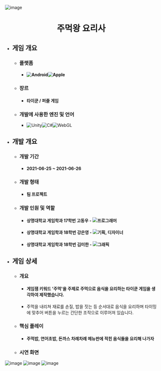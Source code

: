 ![image](https://user-images.githubusercontent.com/27190634/215044134-37973f79-ca3b-4cdb-a31d-b2e5bc587a9c.png)

<div align="center">
  <H1>주먹왕 요리사</H1>
</div>

+ ## **게임 개요**
  + ### 플랫폼
    + #### <img alt="Android" src ="https://img.shields.io/badge/Android-3DDC84.svg?&style=for-the-badge&logo=Android&logoColor=black"/><img alt="Apple" src ="https://img.shields.io/badge/iOS-000000.svg?&style=for-the-badge&logo=iOS&logoColor=white"/> 
  + ### 장르
    + #### 타이쿤 / 퍼즐 게임
  + ### 개발에 사용한 엔진 및 언어 
    + <img alt="Unity" src ="https://img.shields.io/badge/Unity-FFFFFF.svg?&style=for-the-badge&logo=Unity&logoColor=black"/><img alt="C#" src ="https://img.shields.io/badge/C Sharp-239120.svg?&style=for-the-badge&logo=CSharp&logoColor=white"/><img alt="WebGL" src ="https://img.shields.io/badge/WebGL(빌드)-990000.svg?&style=for-the-badge&logo=WebGL&logoColor=white"/>
+ ## **개발 개요**
  + ### 개발 기간
    + #### 2021-06-25 ~ 2021-06-26
  + ### 개발 형태
    + #### 팀 프로젝트
  + ### 개발 인원 및 역할
    + #### 상명대학교 게임학과 17학번 고동우 - <img alt="프로그래머" src ="https://img.shields.io/badge/프로그래머(퍼즐)-5C2D91.svg?&style=for-the-badge&logo=VisualStudio&logoColor=white"/>
    + #### 상명대학교 게임학과 18학번 강은영 - <img alt="기획, 디자이너" src ="https://img.shields.io/badge/게임 기획 및 UI/UX-2B579A.svg?&style=for-the-badge&logo=MicrosoftWord&logoColor=white"/>
    + #### 상명대학교 게임학과 18학번 김미한 - <img alt="그래픽" src ="https://img.shields.io/badge/그래픽(게임 내 리소스 제작)-5C2D91.svg?&style=for-the-badge&logo=VisualStudio&logoColor=white"/>
+ ## **게임 상세**
  + ### 개요
    + #### 게임잼 키워드 '주먹'을 주제로 주먹으로 음식을 요리하는 타이쿤 게임을 생각하여 제작했습니다.
    + 주먹을 내리쳐 재료를 손질, 밥을 짓는 등 순서대로 음식을 요리하며 타이밍에 맞추어 버튼을 누르는 간단한 조작으로 이루어져 있습니다.
  + ### 핵심 플레이
    + #### 주먹밥, 연어초밥, 돈까스 차례차례 메뉴판에 적힌 음식들을 요리해 나가자
  + ### 시연 화면
![image](https://user-images.githubusercontent.com/27190634/215045144-72562d26-ad48-4848-83ab-feae0490abdc.png)
![image](https://user-images.githubusercontent.com/27190634/215045159-92b96448-37b4-416c-9f60-f40c87561fa3.png)
![image](https://user-images.githubusercontent.com/27190634/215045184-8d23d29d-c670-4d29-9744-6b52276c5c21.png)

